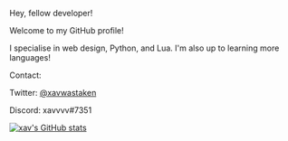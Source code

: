 Hey, fellow developer!

Welcome to my GitHub profile!

I specialise in web design, Python, and Lua. I'm also up to learning more languages!

Contact:

Twitter: [@xavwastaken](https://twitter.com/xavwastaken)

Discord: xavvvv#7351

[![xav's GitHub stats](https://github-readme-stats.vercel.app/api?username=xavwashere&show_icons=true&theme=radical)](https://github.com/anuraghazra/github-readme-stats)
